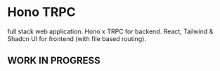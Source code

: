 # Hono TRPC

full stack web application. Hono x TRPC for backend. React, Tailwind & Shadcn UI for frontend (with file based routing).

## WORK IN PROGRESS

